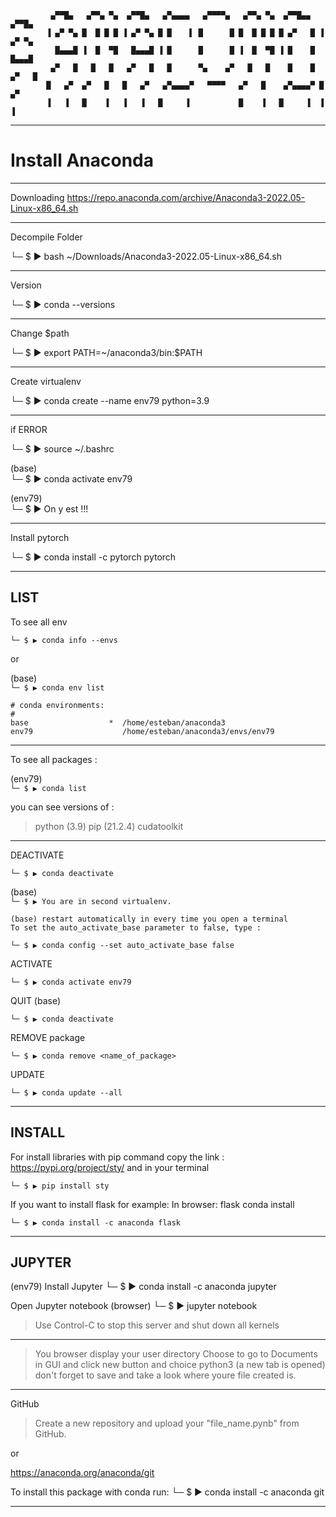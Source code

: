

             ▄▀▀█▄   ▄▀▀▄ ▀▄  ▄▀▀█▄   ▄▀▄▄▄▄   ▄▀▀▀▀▄   ▄▀▀▄ ▀▄  ▄▀▀█▄▄   ▄▀▀█▄  
            ▐ ▄▀ ▀▄ █  █ █ █ ▐ ▄▀ ▀▄ █ █    ▌ █      █ █  █ █ █ █ ▄▀   █ ▐ ▄▀ ▀▄  
              █▄▄▄█ ▐  █  ▀█   █▄▄▄█ ▐ █      █      █ ▐  █  ▀█ ▐ █    █   █▄▄▄█ 
             ▄▀   █   █   █   ▄▀   █   █      ▀▄    ▄▀   █   █    █    █  ▄▀   █ 
            █   ▄▀  ▄▀   █   █   ▄▀   ▄▀▄▄▄▄▀   ▀▀▀▀   ▄▀   █    ▄▀▄▄▄▄▀ █   ▄▀  
            ▐   ▐   █    ▐   ▐   ▐   █     ▐           █    ▐   █     ▐  ▐   ▐   
          
---

# Install Anaconda

--------

Downloading
https://repo.anaconda.com/archive/Anaconda3-2022.05-Linux-x86_64.sh

---

Decompile Folder

└─ $ ▶ bash ~/Downloads/Anaconda3-2022.05-Linux-x86_64.sh 

---

Version

└─ $ ▶ conda --versions

---

Change $path

└─ $ ▶ export PATH=~/anaconda3/bin:$PATH

---

Create virtualenv

└─ $ ▶ conda create --name env79 python=3.9

---

if ERROR

└─ $ ▶ source ~/.bashrc

(base) \
└─ $ ▶ conda activate env79

(env79) \
└─ $ ▶ On y est !!!

---

Install pytorch

└─ $ ▶ conda install -c pytorch pytorch

---

LIST
----

To see all env

`└─ $ ▶ conda info --envs`

or

(base) \
`└─ $ ▶ conda env list`

```
# conda environments:
#
base                  *  /home/esteban/anaconda3
env79                    /home/esteban/anaconda3/envs/env79
```

---

To see all packages :

(env79) \
`└─ $ ▶ conda list`

you can see versions of : 

> python (3.9)
> pip (21.2.4)
> cudatoolkit

---

DEACTIVATE

`└─ $ ▶ conda deactivate`

(base) \
`└─ $ ▶ You are in second virtualenv.`

```
(base) restart automatically in every time you open a terminal
To set the auto_activate_base parameter to false, type :
```

`└─ $ ▶ conda config --set auto_activate_base false`

ACTIVATE

`└─ $ ▶ conda activate env79`

QUIT (base)

`└─ $ ▶ conda deactivate`

REMOVE package

`└─ $ ▶ conda remove <name_of_package>`

UPDATE

`└─ $ ▶ conda update --all`

---

INSTALL
-------

For install libraries with pip command
copy the link : https://pypi.org/project/sty/
and in your terminal

`└─ $ ▶ pip install sty`


If you want to install flask for example:
In browser: flask conda install

`└─ $ ▶ conda install -c anaconda flask`

---

JUPYTER
-------

(env79)
Install Jupyter
└─ $ ▶ conda install -c anaconda jupyter

Open Jupyter notebook (browser)
└─ $ ▶ jupyter notebook

> Use Control-C to stop this server and shut down all kernels 

---

> You browser display your user directory
> Choose to go to Documents in GUI
> and click new button and choice python3 (a new tab is opened)
> don't forget to save and take a look where youre file created is.

---

GitHub
> Create a new repository and upload your "file_name.pynb" from GitHub.

or

https://anaconda.org/anaconda/git

To install this package with conda run:
└─ $ ▶ conda install -c anaconda git

---
